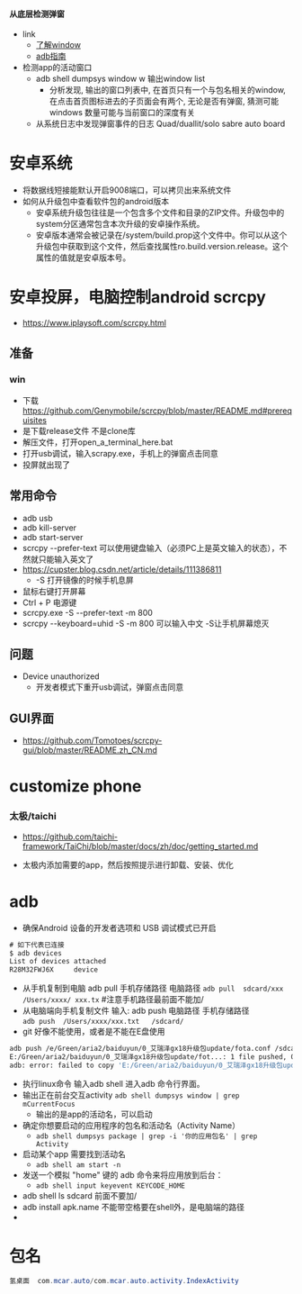 #### 从底层检测弹窗
- link
  - [了解window](https://blog.csdn.net/A38017032/article/details/70148665?locationNum=9&fps=1)
  - [adb指南](https://developer.android.google.cn/training/testing/performance)
- 检测app的活动窗口
  - adb shell dumpsys window w 输出window list
    - 分析发现, 输出的窗口列表中, 在首页只有一个与包名相关的window, 在点击首页图标进去的子页面会有两个, 无论是否有弹窗, 猜测可能windows 数量可能与当前窗口的深度有关
  - 从系统日志中发现弹窗事件的日志
Quad/duallit/solo sabre auto board
# 安卓系统
- 将数据线短接能默认开启9008端口，可以拷贝出来系统文件
- 如何从升级包中查看软件包的android版本
  - 安卓系统升级包往往是一个包含多个文件和目录的ZIP文件。升级包中的system分区通常包含本次升级的安卓操作系统。
  - 安卓版本通常会被记录在/system/build.prop这个文件中。你可以从这个升级包中获取到这个文件，然后查找属性ro.build.version.release。这个属性的值就是安卓版本号。
# 安卓投屏，电脑控制android scrcpy
- https://www.iplaysoft.com/scrcpy.html
## 准备
### win
- 下载 https://github.com/Genymobile/scrcpy/blob/master/README.md#prerequisites
- 是下载release文件 不是clone库
- 解压文件，打开open_a_terminal_here.bat
- 打开usb调试，输入scrapy.exe，手机上的弹窗点击同意
- 投屏就出现了
  
## 常用命令
- adb usb
- adb kill-server
- adb start-server
- scrcpy --prefer-text 可以使用键盘输入（必须PC上是英文输入的状态），不然就只能输入英文了
- https://cupster.blog.csdn.net/article/details/111386811
  - -S 打开镜像的时候手机息屏
- 鼠标右键打开屏幕
- Ctrl + P 电源键
- scrcpy.exe -S --prefer-text -m 800
-  scrcpy --keyboard=uhid -S -m 800 可以输入中文 -S让手机屏幕熄灭

## 问题
- Device unauthorized
  - 开发者模式下重开usb调试，弹窗点击同意
  
## GUI界面
- https://github.com/Tomotoes/scrcpy-gui/blob/master/README.zh_CN.md

# customize phone 
### 太极/taichi
- https://github.com/taichi-framework/TaiChi/blob/master/docs/zh/doc/getting_started.md

- 太极内添加需要的app，然后按照提示进行卸载、安装、优化


# adb
- 确保Android 设备的开发者选项和 USB 调试模式已开启
```cs
# 如下代表已连接
$ adb devices
List of devices attached
R28M32FWJ6X     device
```
- 从手机复制到电脑
adb pull 手机存储路径  电脑路径
`adb pull  sdcard/xxx  /Users/xxxx/ xxx.tx` #注意手机路径最前面不能加/
- 从电脑端向手机复制文件
输入: adb push 电脑路径  手机存储路径  
`adb push  /Users/xxxx/xxx.txt   /sdcard/`
- git 好像不能使用，或者是不能在E盘使用
```sh
adb push /e/Green/aria2/baiduyun/0_艾瑞泽gx18升级包update/fota.conf /sdcard/
E:/Green/aria2/baiduyun/0_艾瑞泽gx18升级包update/fot...: 1 file pushed, 0 skipped. 3.3 MB/s (484 bytes in 0.000s)
adb: error: failed to copy 'E:/Green/aria2/baiduyun/0_艾瑞泽gx18升级包update/fota.conf' to 'E:/software/Git/sdcard/': remote secure_mkdirs failed: No such file or directory
```
- 执行linux命令 输入adb shell 进入adb 命令行界面。
- 输出正在前台交互activity `adb shell dumpsys window | grep mCurrentFocus`
  - 输出的是app的活动名，可以启动
- 确定你想要启动的应用程序的包名和活动名（Activity Name）
  - `adb shell dumpsys package | grep -i '你的应用包名' | grep Activity`
- 启动某个app 需要找到活动名
  - `adb shell am start -n `
- 发送一个模拟 "home" 键的 adb 命令来将应用放到后台：
  - `adb shell input keyevent KEYCODE_HOME`
- adb shell ls sdcard 前面不要加/
- adb install apk.name 不能带空格要在shell外，是电脑端的路径
- 
# 包名
```cs
氢桌面  com.mcar.auto/com.mcar.auto.activity.IndexActivity
```
